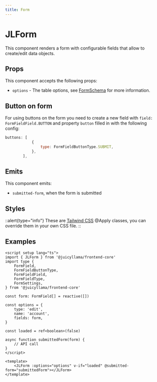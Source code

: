 ```yaml
---
title: Form
---
```


# JLForm

This component renders a form with configurable fields that allow to create/edit data objects.

## Props

This component accepts the following props:

-   `options` - The table options, see [FormSchema](/frontend/core/types/form) for more information.

## Button on form

For using buttons on the form you need to create a new field with `field: FormFieldField.BUTTON` and property `button` filled in with the following config:

```js
buttons: [
            {
                type: FormFieldButtonType.SUBMIT,
            },
        ],
```

## Emits

This component emits:

-   `submitted-form`, when the form is submitted

## Styles

::alert{type="info"}
These are [Tailwind CSS](https://tailwindcss.com/docs/reusing-styles#extracting-classes-with-apply) @Apply classes, you can override them in your own CSS file.
::

## Examples

```vue
<script setup lang="ts">
import { JLForm } from '@juicyllama/frontend-core'
import type {
	FormField,
	FormFieldButtonType,
	FormFieldField,
	FormFieldType,
	FormSettings,
} from '@juicyllama/frontend-core'

const form: FormField[] = reactive([])

const options = {
	type: 'edit',
	name: 'account',
	fields: form,
}

const loaded = ref<boolean>(false)

async function submittedForm(form) {
	// API call
}
</script>

<template>
	<JLForm :options="options" v-if="loaded" @submitted-form="submittedForm"></JLForm>
</template>
```

